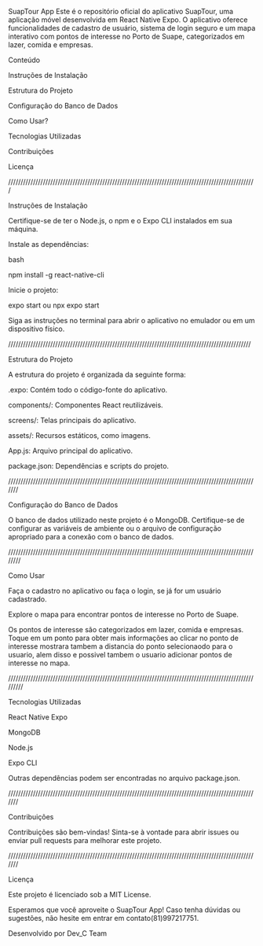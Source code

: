 SuapTour App
Este é o repositório oficial do aplicativo SuapTour, uma aplicação móvel desenvolvida em React Native Expo. O aplicativo oferece funcionalidades de cadastro de usuário, sistema de login seguro e um mapa interativo com pontos de interesse no Porto de Suape, categorizados em lazer, comida e empresas.

Conteúdo

Instruções de Instalação

Estrutura do Projeto

Configuração do Banco de Dados

Como Usar?

Tecnologias Utilizadas

Contribuições

Licença


////////////////////////////////////////////////////////////////////////////////////////////////////


Instruções de Instalação

Certifique-se de ter o Node.js, o npm e o Expo CLI instalados em sua máquina.

Instale as dependências:

bash

npm install -g react-native-cli 

Inicie o projeto:

expo start ou npx expo start

Siga as instruções no terminal para abrir o aplicativo no emulador ou em um dispositivo físico.

//////////////////////////////////////////////////////////////////////////////////////////////////

Estrutura do Projeto

A estrutura do projeto é organizada da seguinte forma:

.expo: Contém todo o código-fonte do aplicativo.

components/: Componentes React reutilizáveis.

screens/: Telas principais do aplicativo.

assets/: Recursos estáticos, como imagens.

App.js: Arquivo principal do aplicativo.

package.json: Dependências e scripts do projeto.

///////////////////////////////////////////////////////////////////////////////////////////////////////

Configuração do Banco de Dados

O banco de dados utilizado neste projeto é o MongoDB. Certifique-se de configurar as variáveis de ambiente ou o arquivo de configuração apropriado para a conexão com o banco de dados.

////////////////////////////////////////////////////////////////////////////////////////////////////////

Como Usar

Faça o cadastro no aplicativo ou faça o login, se já for um usuário cadastrado.

Explore o mapa para encontrar pontos de interesse no Porto de Suape.

Os pontos de interesse são categorizados em lazer, comida e empresas. Toque em um ponto para obter mais informações ao clicar no ponto de interesse mostrara tambem a distancia do ponto selecionaodo para o usuario, alem disso e possivel tambem o usuario adicionar pontos de interesse no mapa.

/////////////////////////////////////////////////////////////////////////////////////////////////////////

Tecnologias Utilizadas

React Native Expo

MongoDB

Node.js

Expo CLI

Outras dependências podem ser encontradas no arquivo package.json.

///////////////////////////////////////////////////////////////////////////////////////////////////////

Contribuições

Contribuições são bem-vindas! Sinta-se à vontade para abrir issues ou enviar pull requests para melhorar este projeto.

///////////////////////////////////////////////////////////////////////////////////////////////////////

Licença

Este projeto é licenciado sob a MIT License.

Esperamos que você aproveite o SuapTour App! Caso tenha dúvidas ou sugestões, não hesite em entrar em contato(81)997217751.

Desenvolvido por Dev_C Team
